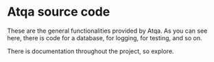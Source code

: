Atqa source code
================

These are the general functionalities provided by Atqa.  As you
can see here, there is code for a database, for logging, for testing,
and so on.

There is documentation throughout the project, so explore.